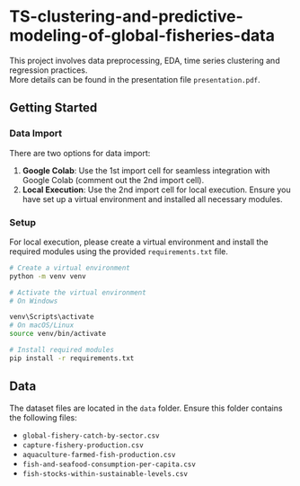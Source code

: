 # TS-clustering-and-predictive-modeling-of-global-fisheries-data
This project involves data preprocessing, EDA, time series clustering and regression practices.\
More details can be found in the presentation file `presentation.pdf`.

## Getting Started

### Data Import

There are two options for data import:
1. **Google Colab**: Use the 1st import cell for seamless integration with Google Colab (comment out the 2nd import cell).
2. **Local Execution**: Use the 2nd import cell for local execution. Ensure you have set up a virtual environment and installed all necessary modules.

### Setup

For local execution, please create a virtual environment and install the required modules using the provided `requirements.txt` file.

```bash
# Create a virtual environment
python -m venv venv

# Activate the virtual environment
# On Windows

venv\Scripts\activate
# On macOS/Linux
source venv/bin/activate

# Install required modules
pip install -r requirements.txt
```

## Data

The dataset files are located in the `data` folder. Ensure this folder contains the following files:

- `global-fishery-catch-by-sector.csv`
- `capture-fishery-production.csv`
- `aquaculture-farmed-fish-production.csv`
- `fish-and-seafood-consumption-per-capita.csv`
- `fish-stocks-within-sustainable-levels.csv`
